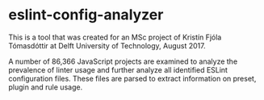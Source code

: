 # eslint-config-analyzer

This is a tool that was created for an MSc project of Kristín Fjóla Tómasdóttir at Delft University of Technology, August 2017.

A number of 86,366 JavaScript projects are examined to analyze the prevalence of linter usage and further analyze all identified ESLint configuration files. These files are parsed to extract information on preset, plugin and rule usage.
